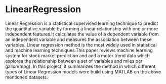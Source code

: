 # LinearRegression
Linear Regression is a statistical supervised learning technique to predict the quantitative variable by forming a linear relationship with one or more independent features.It calculates the value of a dependent variable from an independent variable and measures the association between these variables. Linear regression method is the most widely used in statistical and machine learning techniques.This paper reviews machine learning system for stock market prediction and and a motor trend data which explores the relationship between a set of variables and miles per gallon(mpg). In this project, it summarizes the method in which different types of Linear Regression models were build using MATLAB on the above mentioned datasets.
